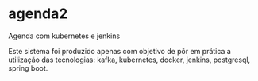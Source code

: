 # agenda2
Agenda com kubernetes e jenkins

Este sistema foi produzido apenas com objetivo de pôr em prática a utilização das tecnologias: kafka, kubernetes, docker, jenkins, postgresql, spring boot.
